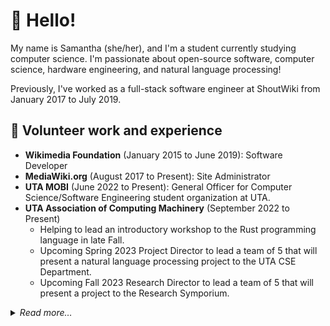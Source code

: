 # 🌊 Hello!

My name is Samantha (she/her), and I'm a student currently studying computer science. I'm passionate about open-source software, computer science, hardware engineering, and natural language processing!

Previously, I've worked as a full-stack software engineer at ShoutWiki from January 2017 to July 2019.

## 🙋 Volunteer work and experience
 - **Wikimedia Foundation** (January 2015 to June 2019): Software Developer
 - **MediaWiki.org** (August 2017 to Present): Site Administrator
 - **UTA MOBI** (June 2022 to Present): General Officer for Computer Science/Software Engineering student organization at UTA. 
 - **UTA Association of Computing Machinery** (September 2022 to Present)
   - Helping to lead an introductory workshop to the Rust programming language in late Fall.
   - Upcoming Spring 2023 Project Director to lead a team of 5 that will present a natural language processing project to the UTA CSE Department.
   - Upcoming Fall 2023 Research Director to lead a team of 5 that will present a project to the Research Symporium.

<details>
 <summary><em>Read more…</em></summary>

## Hackathons
 - [**HackSMU 2022**](https://github.com/neoncitylights/hacksmu-2022) (3rd Place Winner): Collaborated with [@hotchelle](https://github.com/hotchelle), [@notalfredo](https://github.com/notalfredo), and [@froggie4321](https://github.com/froggie4321) to create a cross-platform application (web and mobile) encouraging sustainability. 
 - [**HackUTA 2022**](https://github.com/neoncitylights/hackuta-2022) (4th Place Winner): Collaborated with [@chandrasd](https://github.com/chandrasd), [@hoaihdinh](https://github.com/hoaihdinh), and [@SPGoding](https://github.com/SPGoding) to create Datageddon, a dataset engine for machine learning engineers, researchers, and students.  and @neoncitylights. 
 - [**HackUTD 2022**](https://github.com/neoncitylights/hackutd-2022): Created Chromesthesia with [@JaneIRL](https://github.com/JaneIRL), [@notalfredo](https://github.com/notalfredo), and [@Gabe-GH](https://github.com/Gabe-GH), a web application that allows people to experience music with real-time audio-visuals.

## Software
### NPM (JS/TS) libraries
  - [`@neoncitylights/html-walker`](https://github.com/neoncitylights/ts-html-walker): TypeScript library to make walking through the DOM easier.
  - [`@neoncitylights/typed-css-utils`](https://github.com/neoncitylights/typed-css-utils): Improved TypeScript support for CSS and relevant APIs.
  - [`@neoncitylights/set-theory`](https://github.com/neoncitylights/ts-set-theory): Mathematical TS library for working with set theory 
  - [`@neoncitylights/scale`](https://github.com/neoncitylights/ts-scale): Mathematical TS library for working with scales, progressions, and series.

### Composer (PHP) libraries
  - [`neoncitylights/data-url`](https://github.com/neoncitylights/php-data-url): Library to parse data URLs, compliant to RFC 2397.
  - [`neoncitylights/media-type`](https://github.com/neoncitylights/php-media-type): Library to parse media types, compliant to WHATWG Mime Sniffing Standard and RFC 2045.
  - [`neoncitylights/mediawiki-docs`](https://github.com/neoncitylights/php-mediawiki-docs): Static analyis tool to generate documentation for MediaWiki symbols (currently supports hook listeners).

### Nuget (C#) libraries
  - [ContextualTime](https://github.com/neoncitylights/ContextualTime): NLP library in C# for understanding phrases related to date and time 
  - [GeoTime](https://github.com/neoncitylights/GeoTime): lightweight C# library for querying info of abbreviated timezones

### MediaWiki extensions
  - [StructuredNavigation](https://github.com/wikimedia/mediawiki-extensions-StructuredNavigation): A MediaWiki extension that allows creating machine-readable navigation templates.
</details>
